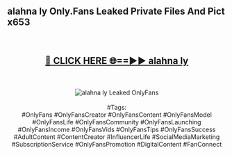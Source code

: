 <h2>alahna ly Only.Fans Leaked Private Files And Pict x653</h2>
<br>
<div align="center">
<h2><a href="https://mediafiles.top/alahna_ly" rel="nofollow">🔴 CLICK HERE 🌐==►► alahna ly</a></h2>
<br>
<br>
<a href="https://mediafiles.top/alahna_ly" rel="nofollow" data-target="animated-image.originalLink"><img src="https://i.ibb.co.com/WyWwxjT/player-gif2.gif" alt="alahna ly Leaked OnlyFans" style="max-width: 100%; display: inline-block;" data-target="animated-image.originalImage"></a>
<br><br>
#Tags:
<br>
#OnlyFans #OnlyFansCreator #OnlyFansContent #OnlyFansModel #OnlyFansLife #OnlyFansCommunity #OnlyFansLaunching #OnlyFansIncome #OnlyFansVids #OnlyFansTips #OnlyFansSuccess #AdultContent #ContentCreator #InfluencerLife #SocialMediaMarketing #SubscriptionService #OnlyFansPromotion #DigitalContent #FanConnect
</div>
<br>